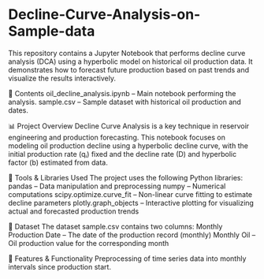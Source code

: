 # Decline-Curve-Analysis-on-Sample-data
This repository contains a Jupyter Notebook that performs decline curve analysis (DCA) using a hyperbolic model on historical oil production data. It demonstrates how to forecast future production based on past trends and visualize the results interactively.

📂 Contents
oil_decline_analysis.ipynb – Main notebook performing the analysis.
sample.csv – Sample dataset with historical oil production and dates.


📊 Project Overview
Decline Curve Analysis is a key technique in reservoir engineering and production forecasting. This notebook focuses on modeling oil production decline using a hyperbolic decline curve, with the initial production rate (qᵢ) fixed and the decline rate (D) and hyperbolic factor (b) estimated from data.

🧰 Tools & Libraries Used
The project uses the following Python libraries:
pandas – Data manipulation and preprocessing
numpy – Numerical computations
scipy.optimize.curve_fit – Non-linear curve fitting to estimate decline parameters
plotly.graph_objects – Interactive plotting for visualizing actual and forecasted production trends

📌 Dataset
The dataset sample.csv contains two columns:
Monthly Production Date – The date of the production record (monthly)
Monthly Oil – Oil production value for the corresponding month

🔧 Features & Functionality
Preprocessing of time series data into monthly intervals since production start.
